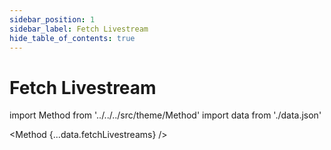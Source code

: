 ```yaml
---
sidebar_position: 1
sidebar_label: Fetch Livestream
hide_table_of_contents: true
---
```


# Fetch Livestream

import Method from '../../../src/theme/Method'
import data from './data.json'

<Method 
{...data.fetchLivestreams}
/>